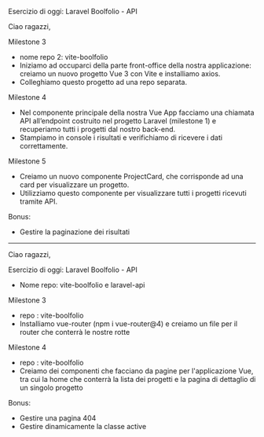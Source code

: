 Esercizio di oggi: Laravel Boolfolio - API

Ciao ragazzi,

Milestone 3
- nome repo 2: vite-boolfolio
- Iniziamo ad occuparci della parte front-office della nostra applicazione: creiamo un nuovo progetto Vue 3 con Vite e installiamo axios.
- Colleghiamo questo progetto ad una repo separata.

Milestone 4
- Nel componente principale della nostra Vue App facciamo una chiamata API all’endpoint costruito nel progetto Laravel (milestone 1) e recuperiamo tutti i progetti dal nostro back-end.
- Stampiamo in console i risultati e verifichiamo di ricevere i dati correttamente.

Milestone 5
- Creiamo un nuovo componente ProjectCard, che corrisponde ad una card per visualizzare un progetto.
- Utilizziamo questo componente per visualizzare tutti i progetti ricevuti tramite API.

Bonus:
- Gestire la paginazione dei risultati

---

Ciao ragazzi,

Esercizio di oggi: Laravel Boolfolio - API
- Nome repo: vite-boolfolio e laravel-api

Milestone 3
- repo : vite-boolfolio
- Installiamo vue-router (npm i vue-router@4) e creiamo un file per il router che conterrà le nostre rotte

Milestone 4
- repo : vite-boolfolio
- Creiamo dei componenti che facciano da pagine per l'applicazione Vue, tra cui la home che conterrà la lista dei progetti e la pagina di dettaglio di un singolo progetto

Bonus:
- Gestire una pagina 404
- Gestire dinamicamente la classe active

